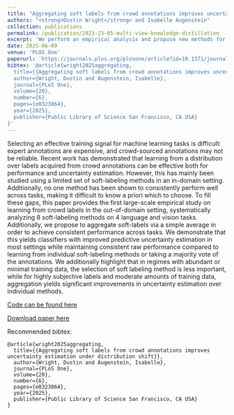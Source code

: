 ```yaml
---
title: "Aggregating soft labels from crowd annotations improves uncertainty estimation under distribution shift"
authors: "<strong>Dustin Wright</strong> and Isabelle Augenstein"
collection: publications
permalink: /publication/2023-23-05-multi-view-knowledge-distillation
excerpt: 'We perform an empirical analysis and propose new methods for aggregating labels from crowd annotations'
date: 2025-06-09
venue: 'PLOS One'
paperurl: 'https://journals.plos.org/plosone/article?id=10.1371/journal.pone.0323064'
bibtex: '@article{wright2025aggregating,
  title={{Aggregating soft labels from crowd annotations improves uncertainty estimation under distribution shift}},
  author={Wright, Dustin and Augenstein, Isabelle},
  journal={PLoS One},
  volume={20},
  number={6},
  pages={e0323064},
  year={2025},
  publisher={Public Library of Science San Francisco, CA USA}
}'
---
```

Selecting an effective training signal for machine learning tasks is difficult: expert annotations are expensive, and crowd-sourced annotations may not be reliable. Recent work has demonstrated that learning from a distribution over labels acquired from crowd annotations can be effective both for performance and uncertainty estimation. However, this has mainly been studied using a limited set of soft-labeling methods in an in-domain setting. Additionally, no one method has been shown to consistently perform well across tasks, making it difficult to know a priori which to choose. To fill these gaps, this paper provides the first large-scale empirical study on learning from crowd labels in the out-of-domain setting, systematically analyzing 8 soft-labeling methods on 4 language and vision tasks. Additionally, we propose to aggregate soft-labels via a simple average in order to achieve consistent performance across tasks. We demonstrate that this yields classifiers with improved predictive uncertainty estimation in most settings while maintaining consistent raw performance compared to learning from individual soft-labeling methods or taking a majority vote of the annotations. We additionally highlight that in regimes with abundant or minimal training data, the selection of soft labeling method is less important, while for highly subjective labels and moderate amounts of training data, aggregation yields significant improvements in uncertainty estimation over individual methods. 

[Code can be found here](https://github.com/copenlu/aggregating-crowd-annotations-ood)

[Download paper here](https://journals.plos.org/plosone/article?id=10.1371/journal.pone.0323064)

Recommended bibtex: 

```
@article{wright2025aggregating,
  title={{Aggregating soft labels from crowd annotations improves uncertainty estimation under distribution shift}},
  author={Wright, Dustin and Augenstein, Isabelle},
  journal={PLoS One},
  volume={20},
  number={6},
  pages={e0323064},
  year={2025},
  publisher={Public Library of Science San Francisco, CA USA}
}
```
